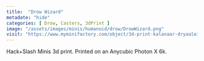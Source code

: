 ```yaml
---
title:  "Drow Wizard"
metadate: "hide"
categories: [ Drow, Casters, 3dPrint ]
image: "/assets/images/minis/humanoid/drow/DrowWizard.png"
visit: "https://www.myminifactory.com/object/3d-print-kalanaar-dryaalein-drow-arachnomancer-143098"
---
```

Hack+Slash Minis 3d print. Printed on an Anycubic Photon X 6k.
